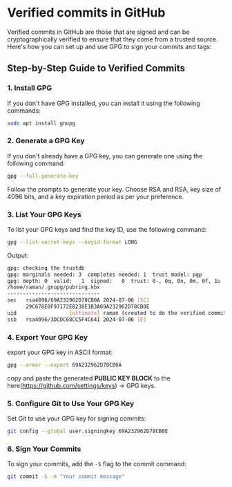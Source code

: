# Verified commits in GitHub 

Verified commits in GitHub are those that are signed and can be cryptographically verified to ensure that they come from a trusted source. Here's how you can set up and use GPG to sign your commits and tags:



## Step-by-Step Guide to Verified Commits

### 1. Install GPG

If you don't have GPG installed, you can install it using the following commands:

```bash
sudo apt install gnupg
```

### 2. Generate a GPG Key

If you don't already have a GPG key, you can generate one using the following command:

```bash
gpg --full-generate-key
```

Follow the prompts to generate your key. Choose RSA and RSA, key size of 4096 bits, and a key expiration period as per your preference.

### 3. List Your GPG Keys

To list your GPG keys and find the key ID, use the following command:

```bash
gpg --list-secret-keys --keyid-format LONG
```

Output:

```bash
gpg: checking the trustdb
gpg: marginals needed: 3  completes needed: 1  trust model: pgp
gpg: depth: 0  valid:   1  signed:   0  trust: 0-, 0q, 0n, 0m, 0f, 1u
/home/raman/.gnupg/pubring.kbx
------------------------------
sec   rsa4096/69A232962D78CB0A 2024-07-06 [SC]
      29C678E0F97172E8238E1B3A69A232962D78CB0E
uid                 [ultimate] raman (created to do the verified commits) <kkraman02@gmail.com>
ssb   rsa4096/3DCDC68CC5F4C641 2024-07-06 [E]
```

### 4. Export Your GPG Key

export your GPG key in ASCII format:

```bash
gpg --armor --export 69A232962D78CB0A
```

copy and paste the generated **PUBLIC KEY BLOCK** to the here(https://github.com/settings/keys) -> GPG keys.

### 5. Configure Git to Use Your GPG Key

Set Git to use your GPG key for signing commits:

```bash
git config --global user.signingkey 69A232962D78CB0E
```

### 6. Sign Your Commits

To sign your commits, add the `-S` flag to the commit command:

```bash
git commit -S -m "Your commit message"
```

